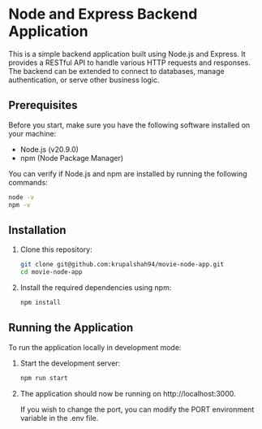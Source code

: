 # Node and Express Backend Application

This is a simple backend application built using Node.js and Express. It provides a RESTful API to handle various HTTP requests and responses. The backend can be extended to connect to databases, manage authentication, or serve other business logic.

## Prerequisites
Before you start, make sure you have the following software installed on your machine:
- Node.js (v20.9.0)
- npm (Node Package Manager)

You can verify if Node.js and npm are installed by running the following commands:

```bash
node -v
npm -v
```

## Installation

1. Clone this repository:

    ```bash
    git clone git@github.com:krupalshah94/movie-node-app.git
    cd movie-node-app
    ```

2. Install the required dependencies using npm:
    ```bash
    npm install
    ```

## Running the Application
To run the application locally in development mode:

1. Start the development server:
    ```bash
    npm run start
    ```

2. The application should now be running on http://localhost:3000.

    If you wish to change the port, you can modify the PORT environment variable in the .env file.

